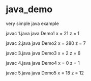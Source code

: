 # java_demo
very simple java example

javac 1.java
java Demo1
x = 21
z = 1

javac 2.java
java Demo2
x = 280
z = 7

javac 3.java
java Demo3
x = 2
z = 6

javac 4.java
java Demo4
x = 0
z = 1

javac 5.java
java Demo5
x = 18
z = 12
